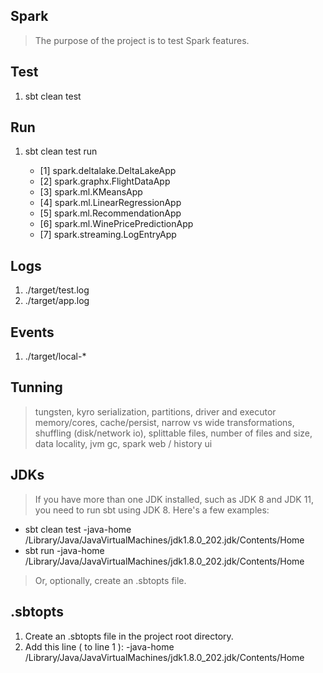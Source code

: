 Spark
-----
>The purpose of the project is to test Spark features.

Test
----
1. sbt clean test

Run
---
1. sbt clean test run
 
    * [1] spark.deltalake.DeltaLakeApp
    * [2] spark.graphx.FlightDataApp
    * [3] spark.ml.KMeansApp
    * [4] spark.ml.LinearRegressionApp
    * [5] spark.ml.RecommendationApp
    * [6] spark.ml.WinePricePredictionApp
    * [7] spark.streaming.LogEntryApp

Logs
----
1. ./target/test.log
2. ./target/app.log

Events
------
1. ./target/local-*

Tunning
-------
>tungsten, kyro serialization, partitions, driver and executor memory/cores, cache/persist, narrow vs wide transformations,
>shuffling (disk/network io), splittable files, number of files and size, data locality, jvm gc, spark web / history ui

JDKs
----
>If you have more than one JDK installed, such as JDK 8 and JDK 11, you need to run sbt using JDK 8.
Here's a few examples:

* sbt clean test -java-home /Library/Java/JavaVirtualMachines/jdk1.8.0_202.jdk/Contents/Home
* sbt run -java-home /Library/Java/JavaVirtualMachines/jdk1.8.0_202.jdk/Contents/Home

>Or, optionally, create an .sbtopts file.
 
.sbtopts
--------
1. Create an .sbtopts file in the project root directory.
2. Add this line ( to line 1 ): -java-home /Library/Java/JavaVirtualMachines/jdk1.8.0_202.jdk/Contents/Home